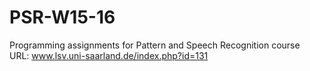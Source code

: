 # PSR-W15-16
Programming assignments for Pattern and Speech Recognition course <br />
URL: www.lsv.uni-saarland.de/index.php?id=131
